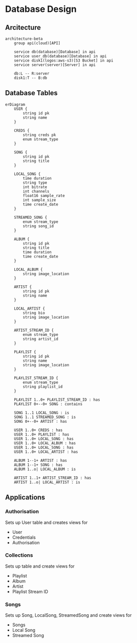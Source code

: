 # Database Design

## Arcitecture

```mermaid
architecture-beta
    group api(cloud)[API]

    service db(database)[Database] in api
    service user_db(database)[Database] in api
    service disk1(logos:aws-s3)[S3 Bucket] in api
    service server(server)[Server] in api

    db:L -- R:server
    disk1:T -- B:db
```

## Database Tables

```mermaid
erDiagram
    USER {
        string id pk
        string name
    }

    CREDS {
        string creds pk
        enum stream_type
    }

    SONG {
        string id pk
        string title
    }

    LOCAL_SONG {
        time duration
        string type
        int bitrate
        int channels
        float16 sample_rate
        int sample_size
        time create_date
    }

    STREAMED_SONG {
        enum stream_type
        string song_id
    }

    ALBUM {
        string id pk
        string title
        time duration
        time create_date
    }

    LOCAL_ALBUM {
        string image_location
    }

    ARTIST {
        string id pk
        string name
    }

    LOCAL_ARTIST {
        string bio
        string image_location
    }

    ARTIST_STREAM_ID {
        enum stream_type
        string artist_id
    }

    PLAYLIST {
        string id pk
        string name
        string image_location
    }

    PLAYLIST_STREAM_ID {
        enum stream_type
        string playlist_id
    }

    PLAYLIST 1..0+ PLAYLIST_STREAM_ID : has
    PLAYLIST 0+--0+ SONG : contains

    SONG 1..1 LOCAL_SONG : is
    SONG 1..1 STREAMED_SONG : is
    SONG 0+--0+ ARTIST : has

    USER 1..0+ CREDS : has
    USER 1..0+ PLAYLIST : has
    USER 1..0+ LOCAL_SONG : has
    USER 1..0+ LOCAL_ALBUM : has
    USER 1..0+ LOCAL_SONG : has
    USER 1..0+ LOCAL_ARTIST : has

    ALBUM 1--1+ ARTIST : has
    ALBUM 1--1+ SONG : has
    ALBUM 1..o| LOCAL_ALBUM : is

    ARTIST 1..1+ ARTIST_STREAM_ID : has
    ARTIST 1..o| LOCAL_ARTIST : is
```

## Applications

### Authorisation

Sets up User table and creates views for
- User
- Credentials
- Authorisation

### Collections

Sets up table and create views for
- Playlist
- Album
- Artist
- Playlist Stream ID

### Songs

Sets up Song, LocalSong, StreamedSong and create views for
- Songs
- Local Song
- Streamed Song
